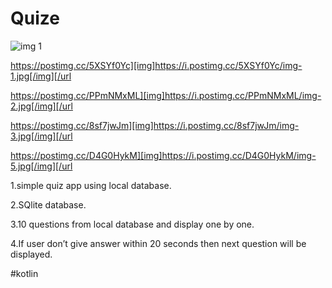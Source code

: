 # Quize

![img 1](https://user-images.githubusercontent.com/105451245/182434797-6b73a22a-5003-47ca-ad5f-8ffdb2b95240.jpeg)

https://postimg.cc/5XSYf0Yc][img]https://i.postimg.cc/5XSYf0Yc/img-1.jpg[/img][/url


https://postimg.cc/PPmNMxML][img]https://i.postimg.cc/PPmNMxML/img-2.jpg[/img][/url

https://postimg.cc/8sf7jwJm][img]https://i.postimg.cc/8sf7jwJm/img-3.jpg[/img][/url

https://postimg.cc/D4G0HykM][img]https://i.postimg.cc/D4G0HykM/img-5.jpg[/img][/url

1.simple quiz app using local database.

2.SQlite database.


3.10 questions from local database and display one by one.

4.If user don’t give answer within 20 seconds then next question will be displayed.

#kotlin
